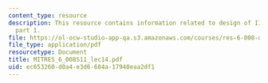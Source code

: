 ```yaml
---
content_type: resource
description: This resource contains information related to design of IIR digital filters,
  part 1.
file: https://ol-ocw-studio-app-qa.s3.amazonaws.com/courses/res-6-008-digital-signal-processing-spring-2011/ec653260d0a4e3d6684a17940eaa2df1_MITRES_6_008S11_lec14.pdf
file_type: application/pdf
resourcetype: Document
title: MITRES_6_008S11_lec14.pdf
uid: ec653260-d0a4-e3d6-684a-17940eaa2df1
---
```

